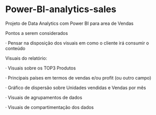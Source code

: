 # Power-BI-analytics-sales
Projeto de Data Analytics com Power BI para area de Vendas

Pontos a serem considerados

· Pensar na disposição dos visuais em como o cliente irá consumir o conteúdo

Visuais do relatório:

· Visuais sobre os TOP3 Produtos

· Principais países em termos de vendas e/ou profit (ou outro campo)

· Gráfico de dispersão sobre Unidades vendidas e Vendas por mês

· Visuais de agrupamentos de dados

· Visuais de compartimentação dos dados
